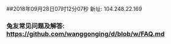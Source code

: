 ##2018年09月28日07时12分07秒 新址: 104.248.22.169
### 兔友常见问题及解答: https://github.com/wanggonging/d/blob/w/FAQ.md
